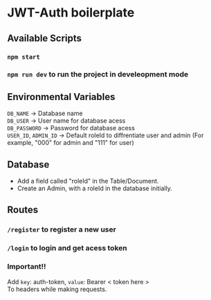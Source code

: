 # JWT-Auth boilerplate

## Available Scripts  
### `npm start`
### `npm run dev` to run the project in develeopment mode  

## Environmental Variables  
`DB_NAME` -> Database name    
`DB_USER` -> User name for database acess  
`DB_PASSWORD` -> Password for database acess  
`USER_ID`, `ADMIN_ID` -> Default roleId to diffrentiate user and admin (For example, "000" for admin and "111" for user)   

## Database  
- Add a field called "roleId" in the Table/Document.
- Create an Admin, with a roleId in the database initially.


## Routes
### `/register` to register a new user
### `/login` to login and get acess token

### **Important!!**  
Add `key`: auth-token, `value`: Bearer < token here >  
To headers while making requests.

